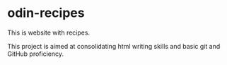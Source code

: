 # odin-recipes

This is website with recipes.

This project is aimed at consolidating html writing skills and basic git and GitHub proficiency.